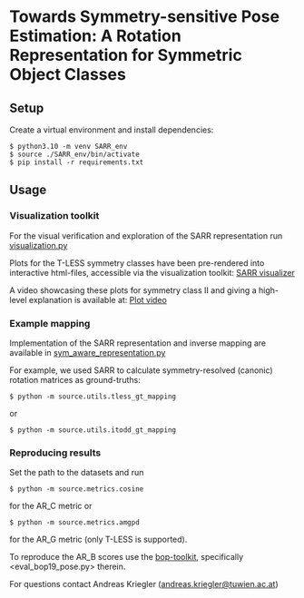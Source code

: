 # Towards Symmetry-sensitive Pose Estimation: A Rotation Representation for Symmetric Object Classes

## Setup
Create a virtual environment and install dependencies:
```
$ python3.10 -m venv SARR_env
$ source ./SARR_env/bin/activate
$ pip install -r requirements.txt
```

## Usage
### Visualization toolkit
For the  visual verification and exploration of the SARR representation run [visualization.py](source/visu/visualization.py)

Plots for the T-LESS symmetry classes have been pre-rendered into interactive html-files, accessible via the visualization toolkit:  [SARR visualizer](https://akriegler.github.io/SARR/)

A video showcasing these plots for symmetry class II and giving a high-level explanation is available at: [Plot video](supplementary/supplementary_video_visualization-toolkit_T-LESS_symmetry_II.mp4)


###  Example mapping
Implementation of the SARR representation and inverse mapping are available in [sym_aware_representation.py](source/SARR/sym_aware_representation.py)

For example, we used SARR to calculate symmetry-resolved (canonic) rotation matrices as ground-truths:
```
$ python -m source.utils.tless_gt_mapping
```
or
```
$ python -m source.utils.itodd_gt_mapping
```

### Reproducing results
Set the path to the datasets and run 
```
$ python -m source.metrics.cosine
```
for the AR_C metric or 
```
$ python -m source.metrics.amgpd
```
for the AR_G metric (only T-LESS is supported).

To reproduce the AR_B scores use the [bop-toolkit](https://github.com/thodan/bop_toolkit), specifically <eval_bop19_pose.py> therein.


For questions contact Andreas Kriegler (andreas.kriegler@tuwien.ac.at)